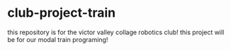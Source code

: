 # club-project-train
this repository is for the victor valley collage robotics club! this project will be for our modal train programing!

